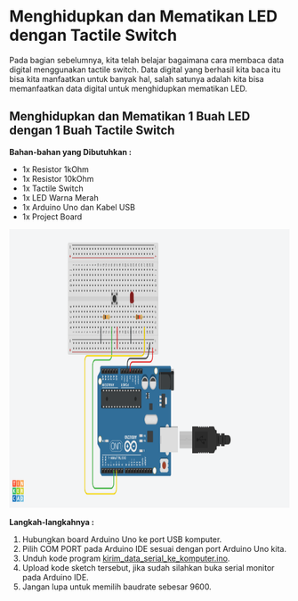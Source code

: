 # Menghidupkan dan Mematikan LED dengan Tactile Switch

Pada bagian sebelumnya, kita telah belajar bagaimana cara membaca data digital menggunakan tactile switch. Data digital yang berhasil kita baca itu bisa kita manfaatkan untuk banyak hal, salah satunya adalah kita bisa memanfaatkan data digital untuk menghidupkan mematikan LED.

## Menghidupkan dan Mematikan 1 Buah LED dengan 1 Buah Tactile Switch 

**Bahan-bahan yang Dibutuhkan :**
* 1x Resistor 1kOhm
* 1x Resistor 10kOhm
* 1x Tactile Switch
* 1x LED Warna Merah
* 1x Arduino Uno dan Kabel USB
* 1x Project Board

<p align="center">
<img src="/Gambar/rangkaian-pb-dan-led.png" height="500">
</p>

**Langkah-langkahnya :**
1. Hubungkan board Arduino Uno ke port USB komputer.
2. Pilih COM PORT pada Arduino IDE sesuai dengan port Arduino Uno kita.
3. Unduh kode program [kirim_data_serial_ke_komputer.ino](https://github.com/userdw/Trainer_Mikrokontroler_Arduino/blob/main/B_GPIO%20sebagai%20Digital%20Input/01_Kenalan%20dengan%20Serial%20Monitor/kirim_data_serial_ke_komputer.ino).
4. Upload kode sketch tersebut, jika sudah silahkan buka serial monitor pada Arduino IDE.
5. Jangan lupa untuk memilih baudrate sebesar 9600.
